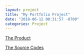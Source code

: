 ```yaml
---
layout: project
title: "My Portfolio Project"
date: "2018-06-12 00:31:57 -0700"
categories: Project
---
```


[The Product](https://wycodebook.github.io/WY_Portfolio/)

[The Source Codes](https://github.com/WYCodeBook/WY_Portfolio)
